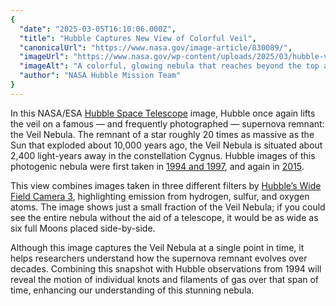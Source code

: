 ```yaml
---
{
  "date": "2025-03-05T16:10:06.000Z",
  "title": "Hubble Captures New View of Colorful Veil",
  "canonicalUrl": "https://www.nasa.gov/image-article/830089/",
  "imageUrl": "https://www.nasa.gov/wp-content/uploads/2025/03/hubble-veil-small-potw2508a-1.jpg",
  "imageAlt": "A colorful, glowing nebula that reaches beyond the top and bottom of the image. This translucent cloud of gas holds wispy and thin filaments with hard edges in some places, and puffy and opaque in others. Blue, red, and yellow colors mix together, showing light emitted by different types of atoms in the hot gas. Scattered across the colorful nebula are bright and point-like foreground and background stars. The background is black.",
  "author": "NASA Hubble Mission Team"
}
---
```


In this NASA/ESA [Hubble Space Telescope](https://science.nasa.gov/mission/hubble/) image, Hubble once again lifts the veil on a famous — and frequently photographed — supernova remnant: the Veil Nebula. The remnant of a star roughly 20 times as massive as the Sun that exploded about 10,000 years ago, the Veil Nebula is situated about 2,400 light-years away in the constellation Cygnus. Hubble images of this photogenic nebula were first taken in [1994 and 1997](https://science.nasa.gov/asset/hubble/uncovering-the-veil-nebula/), and again in [2015](https://science.nasa.gov/asset/hubble/veil-nebula-supernova-remnant/).

This view combines images taken in three different filters by [Hubble’s Wide Field Camera 3](https://science.nasa.gov/mission/hubble/observatory/design/wide-field-camera-3/), highlighting emission from hydrogen, sulfur, and oxygen atoms. The image shows just a small fraction of the Veil Nebula; if you could see the entire nebula without the aid of a telescope, it would be as wide as six full Moons placed side-by-side.

Although this image captures the Veil Nebula at a single point in time, it helps researchers understand how the supernova remnant evolves over decades. Combining this snapshot with Hubble observations from 1994 will reveal the motion of individual knots and filaments of gas over that span of time, enhancing our understanding of this stunning nebula.
